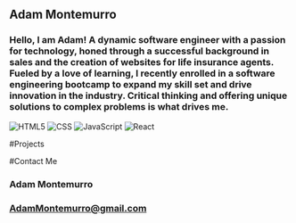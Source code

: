 ## Adam Montemurro


### Hello, I am Adam! A dynamic software engineer with a passion for technology, honed through a successful background in sales and the creation of websites for life insurance agents. Fueled by a love of learning, I recently enrolled in a software engineering bootcamp to expand my skill set and drive innovation in the industry. Critical thinking and offering unique solutions to complex problems is what drives me.

  ![HTML5](https://img.shields.io/badge/-HTML5-333333?style=flat&logo=HTML5)
  ![CSS](https://img.shields.io/badge/-CSS-333333?style=flat&logo=CSS3&logoColor=1572B6)
  ![JavaScript](https://img.shields.io/badge/-JavaScript-333333?style=flat&logo=javascript)
  ![React](https://img.shields.io/badge/-React-333333?style=flat&logo=react)


#Projects


#Contact Me
### Adam Montemurro
### AdamMontemurro@gmail.com
